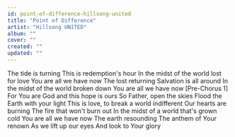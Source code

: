 ```yaml
---
id: point-of-difference-hillsong-united
title: "Point of Difference"
artist: "Hillsong UNITED"
album: ""
cover: ""
created: ""
updated: ""
---
```


The tide is turning
This is redemption's hour
In the midst of the world lost for love
You are all we have now
The lost returning
Salvation is all around
In the midst of the world broken down
You are all we have now
[Pre-Chorus 1]
For You are God and this hope is ours
So Father, open the skies
Flood the Earth with your light
This is love, to break a world indifferent
Our hearts are burning
The fire that won't burn out
In the midst of a world that's grown cold
You are all we have now
The earth resounding
The anthem of Your renown
As we lift up our eyes
And look to Your glory